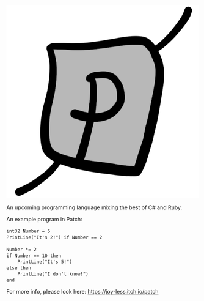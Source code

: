![Patch logo](Assets/Patch%20logo.png)

An upcoming programming language mixing the best of C# and Ruby.

An example program in Patch:

```Patch
int32 Number = 5
PrintLine("It's 2!") if Number == 2
 
Number *= 2
if Number == 10 then
    PrintLine("It's 5!")
else then
    PrintLine("I don't know!")
end
```

For more info, please look here: https://joy-less.itch.io/patch
